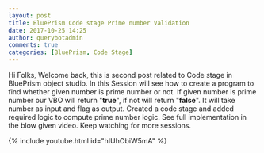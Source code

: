 ```yaml
---
layout: post
title: BluePrism Code stage Prime number Validation
date: 2017-10-25 14:25
author: querybotadmin
comments: true
categories: [BluePrism, Code Stage]
---
```

Hi Folks, Welcome back, this is second post related to Code stage in BluePrism object studio. In this Session will see how to create a program to find whether given number is prime number or not. If given number is prime number our VBO will return "<strong>true</strong>", if not will return "<strong>false</strong>". It will take number as input and flag as output. Created a code stage and added required logic to compute prime number logic. See full implementation in the blow given video. Keep watching for more sessions.

{% include youtube.html id="hIUhObiW5mA" %}